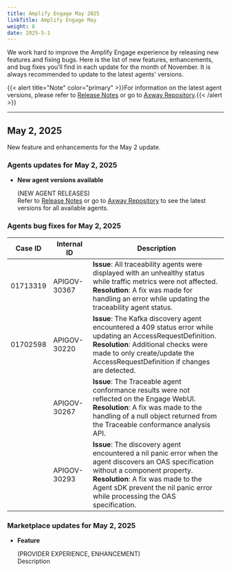 ```yaml
---
title: Amplify Engage May 2025
linkTitle: Amplify Engage May
weight: 8
date: 2025-5-1
---
```

We work hard to improve the Amplify Engage experience by releasing new features and fixing bugs. Here is the list of new features, enhancements, and bug fixes you’ll find in each update for the month of November. It is always recommended to update to the latest agents' versions.

{{< alert title="Note" color="primary" >}}For information on the latest agent versions, please refer to [Release Notes](/docs/amplify_relnotes) or go to [Axway Repository](https://repository.axway.com/catalog?q=agents).{{< /alert >}}

---

## May 2, 2025

New feature and enhancements for the May 2 update.

### Agents updates for May 2, 2025

* **New agent versions available**

  (NEW AGENT RELEASES)</br>
  Refer to [Release Notes](/docs/amplify_relnotes) or go to [Axway Repository](https://repository.axway.com/catalog?q=agents) to see the latest versions for all available agents.

### Agents bug fixes for May 2, 2025

| Case ID | Internal ID | Description |
|-------------|--------------|---------------------------------------------------|
| 01713319 | APIGOV-30367 | **Issue**: All traceability agents were displayed with an unhealthy status while traffic metrics were not affected.   <br/>**Resolution**: A fix was made for handling an error while updating the traceability agent status. |
| 01702598 | APIGOV-30220 | **Issue**: The Kafka discovery agent encountered a 409 status error while updating an AccessRequestDefinition.   <br/>**Resolution**: Additional checks were made to only create/update the AccessRequestDefinition if changes are detected. |
|          | APIGOV-30267 | **Issue**: The Traceable agent conformance results were not reflected on the Engage WebUI.   <br/>**Resolution**: A fix was made to the handling of a null object returned from the Traceable conformance analysis API. |
|          | APIGOV-30293 | **Issue**: The discovery agent encountered a nil panic error when the agent discovers an OAS specification without a component property.   <br/>**Resolution**: A fix was made to the Agent sDK prevent the nil panic error while processing the OAS specification. |

### Marketplace updates for May 2, 2025

* **Feature**
  
  (PROVIDER EXPERIENCE, ENHANCEMENT)</br>
  Description
